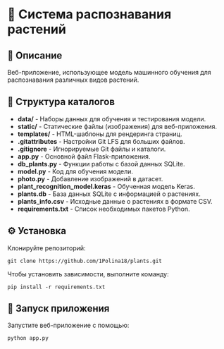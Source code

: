 # 🌿 Система распознавания растений

## 🚀 Описание

Веб-приложение, использующее модель машинного обучения для распознавания различных видов растений.

## 📁 Структура каталогов

- **data/** - Наборы данных для обучения и тестирования модели.
- **static/** - Статические файлы (изображения) для веб-приложения.
- **templates/** - HTML-шаблоны для рендеринга страниц.
- **.gitattributes** - Настройки Git LFS для больших файлов.
- **.gitignore** - Игнорируемые Git файлы и каталоги.
- **app.py** - Основной файл Flask-приложения.
- **db_plants.py** - Функции работы с базой данных SQLite.
- **model.py** - Код для обучения модели.
- **photo.py** - Добавление изображений в датасет.
- **plant_recognition_model.keras** - Обученная модель Keras.
- **plants.db** - База данных SQLite с информацией о растениях.
- **plants_info.csv** - Исходные данные о растениях в формате CSV.
- **requirements.txt** - Список необходимых пакетов Python.

## ⚙️ Установка

Клонируйте репозиторий:

```
git clone https://github.com/1Polina18/plants.git
```

Чтобы установить зависимости, выполните команду:

```
pip install -r requirements.txt
```

## 🏁 Запуск приложения

Запустите веб-приложение с помощью:

```
python app.py
```
